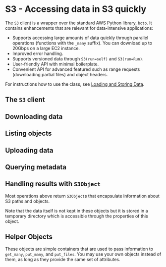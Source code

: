 # S3 - Accessing data in S3 quickly

The `S3` client is a wrapper over the standard AWS Python library, `boto`. It contains enhancements that are relevant for data-intensive applications:

 - Supports accessing large amounts of data quickly through parallel operations (functions with the `_many` suffix). You can download up to 20Gbps on a large EC2 instance.
 - Improved error handling.
 - Supports versioned data through `S3(run=self)` and `S3(run=Run)`.
 - User-friendly API with minimal boilerplate.
 - Convenient API for advanced featured such as range requests (downloading partial files) and object headers.
 
For instructions how to use the class, see [Loading and Storing Data](/scaling/data).

<!-- WARNING: THIS FILE WAS AUTOGENERATED! DO NOT EDIT! Instead, edit the notebook w/the location & name as this file. -->

## The `S3` client


<DocSection type="class" name="S3" module="metaflow" show_import="True" heading_level="3" link="https://github.com/Netflix/metaflow/tree/master/metaflow/plugins/datatools/s3/s3.py#L452">
<SigArgSection>
<SigArg name="tmproot='.', bucket=None, prefix=None, run=None, s3root=None" />
</SigArgSection>
<Description summary="The Metaflow S3 client." extended_summary="This object manages the connection to S3 and a temporary diretory that is used\nto download objects. Note that in most cases when the data fits in memory, no local\ndisk IO is needed as operations are cached by the operating system, which makes\noperations fast as long as there is enough memory available.\n\nThe easiest way is to use this object as a context manager:\n```\nwith S3() as s3:\n    data = [obj.blob for obj in s3.get_many(urls)]\nprint(data)\n```\nThe context manager takes care of creating and deleting a temporary directory\nautomatically. Without a context manager, you must call `.close()` to delete\nthe directory explicitly:\n```\ns3 = S3()\ndata = [obj.blob for obj in s3.get_many(urls)]\ns3.close()\n```\nYou can customize the location of the temporary directory with `tmproot`. It\ndefaults to the current working directory.\n\nTo make it easier to deal with object locations, the client can be initialized\nwith an S3 path prefix. There are three ways to handle locations:\n\n1. Use a `metaflow.Run` object or `self`, e.g. `S3(run=self)` which\n   initializes the prefix with the global `DATATOOLS_S3ROOT` path, combined\n   with the current run ID. This mode makes it easy to version data based\n   on the run ID consistently. You can use the `bucket` and `prefix` to\n   override parts of `DATATOOLS_S3ROOT`.\n\n2. Specify an S3 prefix explicitly with `s3root`,\n   e.g. `S3(s3root='s3://mybucket/some/path')`.\n\n3. Specify nothing, i.e. `S3()`, in which case all operations require\n   a full S3 url prefixed with `s3://`." />
<ParamSection name="Parameters">
	<Parameter name="tmproot" type="str, default: '.'" desc="Where to store the temporary directory." />
	<Parameter name="bucket" type="str, optional" desc="Override the bucket from `DATATOOLS_S3ROOT` when `run` is specified." />
	<Parameter name="prefix" type="str, optional" desc="Override the path from `DATATOOLS_S3ROOT` when `run` is specified." />
	<Parameter name="run" type="FlowSpec or Run, optional" desc="Derive path prefix from the current or a past run ID, e.g. S3(run=self)." />
	<Parameter name="s3root" type="str, optional" desc="If `run` is not specified, use this as the S3 prefix." />
</ParamSection>
</DocSection>



<DocSection type="method" name="S3.close" module="metaflow" show_import="False" heading_level="4" link="https://github.com/Netflix/metaflow/tree/master/metaflow/plugins/datatools/s3/s3.py#L584">
<SigArgSection>
<SigArg name="self" />
</SigArgSection>
<Description summary="Delete all temporary files downloaded in this context." />

</DocSection>


## Downloading data


<DocSection type="method" name="S3.get" module="metaflow" show_import="False" heading_level="4" link="https://github.com/Netflix/metaflow/tree/master/metaflow/plugins/datatools/s3/s3.py#L861">
<SigArgSection>
<SigArg name="self" /><SigArg name="key" type="Union" default="None" /><SigArg name="return_missing" type="bool" default="False" /><SigArg name="return_info" type="bool" default="True" />
</SigArgSection>
<Description summary="Get a single object from S3." />
<ParamSection name="Parameters">
	<Parameter name="key" type="Union[str, S3GetObject], optional, default None" desc="Object to download. It can be an S3 url, a path suffix, or\nan S3GetObject that defines a range of data to download. If None, or\nnot provided, gets the S3 root." />
	<Parameter name="return_missing" type="bool, default False" desc="If set to True, do not raise an exception for a missing key but\nreturn it as an `S3Object` with `.exists == False`." />
	<Parameter name="return_info" type="bool, default True" desc="If set to True, fetch the content-type and user metadata associated\nwith the object at no extra cost, included for symmetry with `get_many`" />
</ParamSection>
<ParamSection name="Returns">
	<Parameter type="S3Object" desc="An S3Object corresponding to the object requested." />
</ParamSection>
</DocSection>



<DocSection type="method" name="S3.get_many" module="metaflow" show_import="False" heading_level="4" link="https://github.com/Netflix/metaflow/tree/master/metaflow/plugins/datatools/s3/s3.py#L966">
<SigArgSection>
<SigArg name="self" /><SigArg name="keys" type="Iterable" /><SigArg name="return_missing" type="bool" default="False" /><SigArg name="return_info" type="bool" default="True" />
</SigArgSection>
<Description summary="Get many objects from S3 in parallel." />
<ParamSection name="Parameters">
	<Parameter name="keys" type="Iterable[Union[str, S3GetObject]]" desc="Objects to download. Each object can be an S3 url, a path suffix, or\nan S3GetObject that defines a range of data to download." />
	<Parameter name="return_missing" type="bool, default False" desc="If set to True, do not raise an exception for a missing key but\nreturn it as an `S3Object` with `.exists == False`." />
	<Parameter name="return_info" type="bool, default True" desc="If set to True, fetch the content-type and user metadata associated\nwith the object at no extra cost, included for symmetry with `get_many`." />
</ParamSection>
<ParamSection name="Returns">
	<Parameter type="List[S3Object]" desc="S3Objects corresponding to the objects requested." />
</ParamSection>
</DocSection>



<DocSection type="method" name="S3.get_recursive" module="metaflow" show_import="False" heading_level="4" link="https://github.com/Netflix/metaflow/tree/master/metaflow/plugins/datatools/s3/s3.py#L1041">
<SigArgSection>
<SigArg name="self" /><SigArg name="keys" type="Iterable" /><SigArg name="return_info" type="bool" default="False" />
</SigArgSection>
<Description summary="Get many objects from S3 recursively in parallel." />
<ParamSection name="Parameters">
	<Parameter name="keys" type="Iterable[str]" desc="Prefixes to download recursively. Each prefix can be an S3 url or a path suffix\nwhich define the root prefix under which all objects are downloaded." />
	<Parameter name="return_info" type="bool, default False" desc="If set to True, fetch the content-type and user metadata associated\nwith the object." />
</ParamSection>
<ParamSection name="Returns">
	<Parameter type="List[S3Object]" desc="S3Objects stored under the given prefixes." />
</ParamSection>
</DocSection>



<DocSection type="method" name="S3.get_all" module="metaflow" show_import="False" heading_level="4" link="https://github.com/Netflix/metaflow/tree/master/metaflow/plugins/datatools/s3/s3.py#L1097">
<SigArgSection>
<SigArg name="self" /><SigArg name="return_info" type="bool" default="False" />
</SigArgSection>
<Description summary="Get all objects under the prefix set in the `S3` constructor." extended_summary="This method requires that the `S3` object is initialized either with `run` or\n`s3root`." />
<ParamSection name="Parameters">
	<Parameter name="return_info" type="bool, default False" desc="If set to True, fetch the content-type and user metadata associated\nwith the object." />
</ParamSection>
<ParamSection name="Returns">
	<Parameter type="Iterable[S3Object]" desc="S3Objects stored under the main prefix." />
</ParamSection>
</DocSection>


## Listing objects


<DocSection type="method" name="S3.list_paths" module="metaflow" show_import="False" heading_level="4" link="https://github.com/Netflix/metaflow/tree/master/metaflow/plugins/datatools/s3/s3.py#L649">
<SigArgSection>
<SigArg name="self" /><SigArg name="keys" type="Optional" default="None" />
</SigArgSection>
<Description summary="List the next level of paths in S3." extended_summary="If multiple keys are specified, listings are done in parallel. The returned\nS3Objects have `.exists == False` if the path refers to a prefix, not an\nexisting S3 object.\n\nFor instance, if the directory hierarchy is\n```\na/0.txt\na/b/1.txt\na/c/2.txt\na/d/e/3.txt\nf/4.txt\n```\nThe `list_paths(['a', 'f'])` call returns\n```\na/0.txt (exists == True)\na/b/ (exists == False)\na/c/ (exists == False)\na/d/ (exists == False)\nf/4.txt (exists == True)\n```" />
<ParamSection name="Parameters">
	<Parameter name="keys" type="Iterable[str], optional, default None" desc="List of paths." />
</ParamSection>
<ParamSection name="Returns">
	<Parameter type="List[S3Object]" desc="S3Objects under the given paths, including prefixes (directories) that\ndo not correspond to leaf objects." />
</ParamSection>
</DocSection>



<DocSection type="method" name="S3.list_recursive" module="metaflow" show_import="False" heading_level="4" link="https://github.com/Netflix/metaflow/tree/master/metaflow/plugins/datatools/s3/s3.py#L699">
<SigArgSection>
<SigArg name="self" /><SigArg name="keys" type="Optional" default="None" />
</SigArgSection>
<Description summary="List all objects recursively under the given prefixes." extended_summary="If multiple keys are specified, listings are done in parallel. All objects\nreturned have `.exists == True` as this call always returns leaf objects.\n\nFor instance, if the directory hierarchy is\n```\na/0.txt\na/b/1.txt\na/c/2.txt\na/d/e/3.txt\nf/4.txt\n```\nThe `list_paths(['a', 'f'])` call returns\n```\na/0.txt (exists == True)\na/b/1.txt (exists == True)\na/c/2.txt (exists == True)\na/d/e/3.txt (exists == True)\nf/4.txt (exists == True)\n```" />
<ParamSection name="Parameters">
	<Parameter name="keys" type="Iterable[str], optional, default None" desc="List of paths." />
</ParamSection>
<ParamSection name="Returns">
	<Parameter type="List[S3Object]" desc="S3Objects under the given paths." />
</ParamSection>
</DocSection>


## Uploading data


<DocSection type="method" name="S3.put" module="metaflow" show_import="False" heading_level="4" link="https://github.com/Netflix/metaflow/tree/master/metaflow/plugins/datatools/s3/s3.py#L1123">
<SigArgSection>
<SigArg name="self" /><SigArg name="key" type="Union" /><SigArg name="obj" type="Union" /><SigArg name="overwrite" type="bool" default="True" /><SigArg name="content_type" type="Optional" default="None" /><SigArg name="metadata" type="Optional" default="None" />
</SigArgSection>
<Description summary="Upload a single object to S3." />
<ParamSection name="Parameters">
	<Parameter name="key" type="Union[str, S3PutObject]" desc="Object path. It can be an S3 url or a path suffix." />
	<Parameter name="obj" type="PutValue" desc="An object to store in S3. Strings are converted to UTF-8 encoding." />
	<Parameter name="overwrite" type="bool, default True" desc="Overwrite the object if it exists. If set to False, the operation\nsucceeds without uploading anything if the key already exists." />
	<Parameter name="content_type" type="str, optional, default None" desc="Optional MIME type for the object." />
	<Parameter name="metadata" type="Dict[str, str], optional, default None" desc="A JSON-encodable dictionary of additional headers to be stored\nas metadata with the object." />
</ParamSection>
<ParamSection name="Returns">
	<Parameter type="str" desc="URL of the object stored." />
</ParamSection>
</DocSection>



<DocSection type="method" name="S3.put_many" module="metaflow" show_import="False" heading_level="4" link="https://github.com/Netflix/metaflow/tree/master/metaflow/plugins/datatools/s3/s3.py#L1218">
<SigArgSection>
<SigArg name="self" /><SigArg name="key_objs" type="List" /><SigArg name="overwrite" type="bool" default="True" />
</SigArgSection>
<Description summary="Upload many objects to S3." extended_summary="Each object to be uploaded can be specified in two ways:\n\n1. As a `(key, obj)` tuple where `key` is a string specifying\n   the path and `obj` is a string or a bytes object.\n\n2. As a `S3PutObject` which contains additional metadata to be\n   stored with the object." />
<ParamSection name="Parameters">
	<Parameter name="key_objs" type="List[Union[Tuple[str, PutValue], S3PutObject]]" desc="List of key-object pairs to upload." />
	<Parameter name="overwrite" type="bool, default True" desc="Overwrite the object if it exists. If set to False, the operation\nsucceeds without uploading anything if the key already exists." />
</ParamSection>
<ParamSection name="Returns">
	<Parameter type="List[Tuple[str, str]]" desc="List of `(key, url)` pairs corresponding to the objects uploaded." />
</ParamSection>
</DocSection>



<DocSection type="method" name="S3.put_files" module="metaflow" show_import="False" heading_level="4" link="https://github.com/Netflix/metaflow/tree/master/metaflow/plugins/datatools/s3/s3.py#L1292">
<SigArgSection>
<SigArg name="self" /><SigArg name="key_paths" type="List" /><SigArg name="overwrite" type="bool" default="True" />
</SigArgSection>
<Description summary="Upload many local files to S3." extended_summary="Each file to be uploaded can be specified in two ways:\n\n1. As a `(key, path)` tuple where `key` is a string specifying\n   the S3 path and `path` is the path to a local file.\n\n2. As a `S3PutObject` which contains additional metadata to be\n   stored with the file." />
<ParamSection name="Parameters">
	<Parameter name="key_paths" type="List[Union[Tuple[str, PutValue], S3PutObject]]" desc="List of files to upload." />
	<Parameter name="overwrite" type="bool, default True" desc="Overwrite the object if it exists. If set to False, the operation\nsucceeds without uploading anything if the key already exists." />
</ParamSection>
<ParamSection name="Returns">
	<Parameter type="List[Tuple[str, str]]" desc="List of `(key, url)` pairs corresponding to the files uploaded." />
</ParamSection>
</DocSection>


## Querying metadata


<DocSection type="method" name="S3.info" module="metaflow" show_import="False" heading_level="4" link="https://github.com/Netflix/metaflow/tree/master/metaflow/plugins/datatools/s3/s3.py#L745">
<SigArgSection>
<SigArg name="self" /><SigArg name="key" type="Optional" default="None" /><SigArg name="return_missing" type="bool" default="False" />
</SigArgSection>
<Description summary="Get metadata about a single object in S3." extended_summary="This call makes a single `HEAD` request to S3 which can be\nmuch faster than downloading all data with `get`." />
<ParamSection name="Parameters">
	<Parameter name="key" type="str, optional, default None" desc="Object to query. It can be an S3 url or a path suffix." />
	<Parameter name="return_missing" type="bool, default False" desc="If set to True, do not raise an exception for a missing key but\nreturn it as an `S3Object` with `.exists == False`." />
</ParamSection>
<ParamSection name="Returns">
	<Parameter type="S3Object" desc="An S3Object corresponding to the object requested. The object\nwill have `.downloaded == False`." />
</ParamSection>
</DocSection>



<DocSection type="method" name="S3.info_many" module="metaflow" show_import="False" heading_level="4" link="https://github.com/Netflix/metaflow/tree/master/metaflow/plugins/datatools/s3/s3.py#L801">
<SigArgSection>
<SigArg name="self" /><SigArg name="keys" type="Iterable" /><SigArg name="return_missing" type="bool" default="False" />
</SigArgSection>
<Description summary="Get metadata about many objects in S3 in parallel." extended_summary="This call makes a single `HEAD` request to S3 which can be\nmuch faster than downloading all data with `get`." />
<ParamSection name="Parameters">
	<Parameter name="keys" type="Iterable[str]" desc="Objects to query. Each key can be an S3 url or a path suffix." />
	<Parameter name="return_missing" type="bool, default False" desc="If set to True, do not raise an exception for a missing key but\nreturn it as an `S3Object` with `.exists == False`." />
</ParamSection>
<ParamSection name="Returns">
	<Parameter type="List[S3Object]" desc="A list of S3Objects corresponding to the paths requested. The\nobjects will have `.downloaded == False`." />
</ParamSection>
</DocSection>


## Handling results with `S3Object`

Most operations above return `S3Object`s that encapsulate information about S3 paths and objects.

Note that the data itself is not kept in these objects but it is stored in a temporary directory which is accessible through the properties of this object.


<DocSection type="class" name="S3Object" module="metaflow" show_import="False" heading_level="3" link="https://github.com/Netflix/metaflow/tree/master/metaflow/plugins/datatools/s3/s3.py#L139">
<SigArgSection>
<SigArg name="" />
</SigArgSection>
<Description summary="This object represents a path or an object in S3,\nwith an optional local copy." extended_summary="`S3Object`s are not instantiated directly, but they are returned\nby many methods of the `S3` client." />

</DocSection>



<DocSection type="property" name="S3Object.exists" module="metaflow.plugins.datatools.s3.s3" show_import="False" heading_level="4" link="https://github.com/Netflix/metaflow/tree/master/">

<Description summary="Does this key correspond to an object in S3?\n" />
<ParamSection name="Returns">
<Parameter type="bool" desc="True if this object points at an existing object (file) in S3." />
</ParamSection>
</DocSection>



<DocSection type="property" name="S3Object.downloaded" module="metaflow.plugins.datatools.s3.s3" show_import="False" heading_level="4" link="https://github.com/Netflix/metaflow/tree/master/">

<Description summary="Has this object been downloaded?\n\nIf True, the contents can be accessed through `path`, `blob`,\nand `text` properties.\n" />
<ParamSection name="Returns">
<Parameter type="bool" desc="True if the contents of this object have been downloaded." />
</ParamSection>
</DocSection>



<DocSection type="property" name="S3Object.url" module="metaflow.plugins.datatools.s3.s3" show_import="False" heading_level="4" link="https://github.com/Netflix/metaflow/tree/master/">

<Description summary="S3 location of the object\n" />
<ParamSection name="Returns">
<Parameter type="str" desc="The S3 location of this object." />
</ParamSection>
</DocSection>



<DocSection type="property" name="S3Object.prefix" module="metaflow.plugins.datatools.s3.s3" show_import="False" heading_level="4" link="https://github.com/Netflix/metaflow/tree/master/">

<Description summary="Prefix requested that matches this object.\n" />
<ParamSection name="Returns">
<Parameter type="str" desc="Requested prefix" />
</ParamSection>
</DocSection>



<DocSection type="property" name="S3Object.key" module="metaflow.plugins.datatools.s3.s3" show_import="False" heading_level="4" link="https://github.com/Netflix/metaflow/tree/master/">

<Description summary="Key corresponds to the key given to the get call that produced\nthis object.\n\nThis may be a full S3 URL or a suffix based on what\nwas requested.\n" />
<ParamSection name="Returns">
<Parameter type="str" desc="Key requested." />
</ParamSection>
</DocSection>



<DocSection type="property" name="S3Object.path" module="metaflow.plugins.datatools.s3.s3" show_import="False" heading_level="4" link="https://github.com/Netflix/metaflow/tree/master/">

<Description summary="Path to a local temporary file corresponding to the object downloaded.\n\nThis file gets deleted automatically when a S3 scope exits.\nReturns None if this S3Object has not been downloaded.\n" />
<ParamSection name="Returns">
<Parameter type="str" desc="Local path, if the object has been downloaded." />
</ParamSection>
</DocSection>



<DocSection type="property" name="S3Object.blob" module="metaflow.plugins.datatools.s3.s3" show_import="False" heading_level="4" link="https://github.com/Netflix/metaflow/tree/master/">

<Description summary="Contents of the object as a byte string or None if the\nobject hasn't been downloaded.\n" />
<ParamSection name="Returns">
<Parameter type="bytes" desc="Contents of the object as bytes." />
</ParamSection>
</DocSection>



<DocSection type="property" name="S3Object.text" module="metaflow.plugins.datatools.s3.s3" show_import="False" heading_level="4" link="https://github.com/Netflix/metaflow/tree/master/">

<Description summary="Contents of the object as a string or None if the\nobject hasn't been downloaded.\n\nThe object is assumed to contain UTF-8 encoded data.\n" />
<ParamSection name="Returns">
<Parameter type="str" desc="Contents of the object as text." />
</ParamSection>
</DocSection>



<DocSection type="property" name="S3Object.size" module="metaflow.plugins.datatools.s3.s3" show_import="False" heading_level="4" link="https://github.com/Netflix/metaflow/tree/master/">

<Description summary="Size of the object in bytes.\n\nReturns None if the key does not correspond to an object in S3.\n" />
<ParamSection name="Returns">
<Parameter type="int" desc="Size of the object in bytes, if the object exists." />
</ParamSection>
</DocSection>



<DocSection type="property" name="S3Object.has_info" module="metaflow.plugins.datatools.s3.s3" show_import="False" heading_level="4" link="https://github.com/Netflix/metaflow/tree/master/">

<Description summary="Returns true if this `S3Object` contains the content-type MIME header or\nuser-defined metadata.\n\nIf False, this means that `content_type`, `metadata`, `range_info` and\n`last_modified` will return None.\n" />
<ParamSection name="Returns">
<Parameter type="bool" desc="True if additional metadata is available." />
</ParamSection>
</DocSection>



<DocSection type="property" name="S3Object.metadata" module="metaflow.plugins.datatools.s3.s3" show_import="False" heading_level="4" link="https://github.com/Netflix/metaflow/tree/master/">

<Description summary="Returns a dictionary of user-defined metadata, or None if no metadata\nis defined.\n" />
<ParamSection name="Returns">
<Parameter type="Dict" desc="User-defined metadata." />
</ParamSection>
</DocSection>



<DocSection type="property" name="S3Object.content_type" module="metaflow.plugins.datatools.s3.s3" show_import="False" heading_level="4" link="https://github.com/Netflix/metaflow/tree/master/">

<Description summary="Returns the content-type of the S3 object or None if it is not defined.\n" />
<ParamSection name="Returns">
<Parameter type="str" desc="Content type or None if the content type is undefined." />
</ParamSection>
</DocSection>



<DocSection type="property" name="S3Object.range_info" module="metaflow.plugins.datatools.s3.s3" show_import="False" heading_level="4" link="https://github.com/Netflix/metaflow/tree/master/">

<Description summary="If the object corresponds to a partially downloaded object, returns\ninformation of what was downloaded.\n\nThe returned object has the following fields:\n- `total_size`: Size of the object in S3.\n- `request_offset`: The starting offset.\n- `request_length`: The number of bytes downloaded.\n" />
</DocSection>



<DocSection type="property" name="S3Object.last_modified" module="metaflow.plugins.datatools.s3.s3" show_import="False" heading_level="4" link="https://github.com/Netflix/metaflow/tree/master/">

<Description summary="Returns the last modified unix timestamp of the object.\n" />
<ParamSection name="Returns">
<Parameter type="int" desc="Unix timestamp corresponding to the last modified time." />
</ParamSection>
</DocSection>


## Helper Objects

These objects are simple containers that are used to pass information to `get_many`, `put_many`, and `put_files`. You may use your own objects instead of them, as long as they provide the same set of attributes.


<DocSection type="class" name="S3GetObject" module="metaflow.datatools.s3" show_import="True" heading_level="3" link="https://github.com/Netflix/metaflow/tree/master/">
<SigArgSection>
<SigArg name="key" default="None" /><SigArg name="offset" default="None" /><SigArg name="length" default="None" />
</SigArgSection>
<Description summary="Represents a chunk of an S3 object. A range query is performed to download only a subset of data,\n`object[key][offset:offset + length]`, from S3." />
<ParamSection name="Attributes">
	<Parameter name="key" type="str" desc="Key identifying the object. Works the same way as any `key` passed to `get` or `get_many`." />
	<Parameter name="offset" type="int" desc="A byte offset in the file." />
	<Parameter name="length" type="int" desc="The number of bytes to download." />
</ParamSection>
</DocSection>



<DocSection type="class" name="S3PutObject" module="metaflow.datatools.s3" show_import="True" heading_level="3" link="https://github.com/Netflix/metaflow/tree/master/">
<SigArgSection>
<SigArg name="key" default="None" /><SigArg name="value" default="None" /><SigArg name="path" default="None" /><SigArg name="content_type" default="None" /><SigArg name="metadata" default="None" />
</SigArgSection>
<Description summary="Defines an object with metadata to be uplaoded with `put_many` or `put_files`." />
<ParamSection name="Attributes">
	<Parameter name="key" type="str" desc="Key identifying the object. Works the same way as `key` passed to `put` or `put_many`." />
	<Parameter name="value" type="str or bytes" desc="Object to upload. Works the same way as `obj` passed `to `put` or `put_many`." />
	<Parameter name="path" type="str" desc="Path to a local file. Works the same way as `path` passed to `put_files`." />
	<Parameter name="content_type" type="str" desc="Optional MIME type for the file." />
	<Parameter name="metadata" type="Dict" desc="A JSON-encodable dictionary of additional headers to be stored\nas metadata with the file." />
</ParamSection>
</DocSection>

